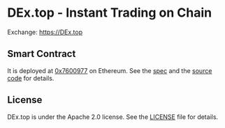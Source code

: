 # DEx.top - Instant Trading on Chain

Exchange: https://DEx.top

## Smart Contract
It is deployed at [0x7600977](https://etherscan.io/address/0x7600977eb9effa627d6bd0da2e5be35e11566341) on Ethereum. 
See the [spec](./smart-contract/dextop-spec.md) and the [source code](./smart-contract/dextop.sol) for details.

## License
DEx.top is under the Apache 2.0 license. See the [LICENSE](./LICENSE) file for details.

